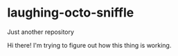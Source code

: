 # laughing-octo-sniffle
Just another repository

Hi there!
I'm trying to figure out how this thing is working. 
